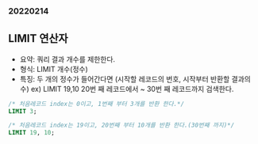 ### 20220214  

## LIMIT 연산자 
- 요약: 쿼리 결과 개수를 제한한다.
- 형식: LIMIT 개수(정수)
- 특징: 두 개의 정수가 들어간다면 (시작할 레코드의 번호, 시작부터 반환할 결과의 수)
ex) LIMIT 19,10 
20번 째 레코드에서 ~ 30번 째 레코드까지 검색한다.  

```sql
/* 처음레코드 index는 0이고, 1번째 부터 3개를 반환 한다.*/
LIMIT 3; 

/* 처음레코드 index는 19이고, 20번째 부터 10개를 반환 한다.(30번째 까지)*/
LIMIT 19, 10;
```
